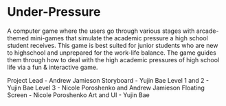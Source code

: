 # Under-Pressure
A computer game where the users go through various stages with arcade-themed mini-games that simulate the academic pressure a high school student receives. 
This game is best suited for junior students who are new to highschool and unprepared for the work-life balance. The game guides them through how to deal with the high academic pressures of high school life via a fun & interactive game. 

Project Lead - Andrew Jamieson
Storyboard - Yujin Bae
Level 1 and 2 - Yujin Bae
Level 3 - Nicole Poroshenko and Andrew Jamieson
Floating Screen - Nicole Poroshenko
Art and UI - Yujin Bae
